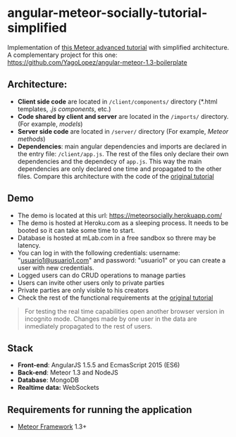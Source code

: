 # angular-meteor-socially-tutorial-simplified

Implementation of [this Meteor advanced tutorial](http://www.angular-meteor.com/tutorials/socially/angular1/bootstrapping) with simplified architecture. A complementary project for this one: https://github.com/YagoLopez/angular-meteor-1.3-boilerplate 




## Architecture:

- **Client side code** are located in `/client/components/` directory (*.html templates, *.js components*, etc.)
- **Code shared by client and server** are located in the `/imports/` directory. (For example, *models*)
- **Server side code** are located in `/server/` directory (For example, *Meteor methods*)
- **Dependencies**: main angular dependencies and imports are declared in the entry file: `/client/app.js`. The rest of the files only declare their own dependencies and the dependecy of `app.js`. This way the main dependencies are only declared one time and propagated to the other files. Compare this architecture with the code of the [original tutorial](http://www.angular-meteor.com/tutorials/socially/angular1/bootstrapping)




## Demo

- The demo is located at this url: https://meteorsocially.herokuapp.com/
- The demo is hosted at Heroku.com as a sleeping process. It needs to be booted so it can take some time to start.
- Database is hosted at mLab.com in a free sandbox so threre may be latency.
- You can log in with the following credentials: username: "usuario1@usuario1.com" and password: "usuario1" or you can create a user with new credentials.
- Logged users can do CRUD operations to manage parties
- Users can invite other users only to private parties
- Private parties are only visible to his creators
- Check the rest of the functional requirements at the [original tutorial](http://www.angular-meteor.com/tutorials/socially/angular1/bootstrapping)


>
>For testing the real time capabilities open another browser version in incognito mode. Changes made by one user in the data are inmediately propagated to the rest of users.
>




## Stack

- **Front-end**: AngularJS 1.5.5 and EcmasScript 2015 (ES6)
- **Back-end**: Meteor 1.3 and NodeJS
- **Database**: MongoDB
- **Realtime data:** WebSockets





## Requirements for running the application
- [Meteor Framework](http://www.meteor.com) 1.3+